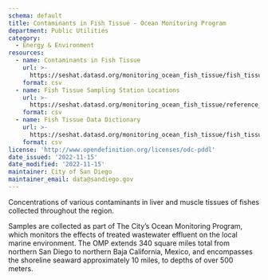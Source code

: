 ```yaml
---
schema: default
title: Contaminants in Fish Tissue - Ocean Monitoring Program
department: Public Utilities
category:
  - Energy & Environment
resources:
  - name: Contaminants in Fish Tissue
    url: >-
      https://seshat.datasd.org/monitoring_ocean_fish_tissue/fish_tissue_datasd.csv
    format: csv
  - name: Fish Tissue Sampling Station Locations
    url: >-
      https://seshat.datasd.org/monitoring_ocean_fish_tissue/reference_stations_fish_tissue.csv
    format: csv
  - name: Fish Tissue Data Dictionary
    url: >-
      https://seshat.datasd.org/monitoring_ocean_fish_tissue/fish_tissue_dictionary_datasd.csv
    format: csv
license: 'http://www.opendefinition.org/licenses/odc-pddl'
date_issued: '2022-11-15'
date_modified: '2022-11-15'
maintainer: City of San Diego
maintainer_email: data@sandiego.gov
---
```

Concentrations of various contaminants in liver and muscle tissues of fishes collected throughout the region. 
<!--more-->
Samples are collected as part of The City’s Ocean Monitoring Program, which monitors the effects of treated wastewater effluent on the local marine environment. The OMP extends 340 square miles total from northern San Diego to northern Baja California, Mexico, and encompasses the shoreline seaward approximately 10 miles, to depths of over 500 meters.

